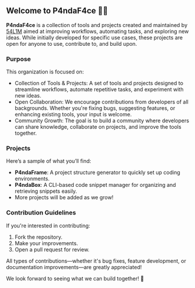 ## Welcome to P4ndaF4ce 🐼🎨

**P4ndaF4ce** is a collection of tools and projects created and maintained by [54L1M](https://github.com/54L1M) aimed at improving workflows, automating tasks, and exploring new ideas.
While initially developed for specific use cases, these projects are open for anyone to use, contribute to, and build upon.

### Purpose
This organization is focused on:

- Collection of Tools & Projects: A set of tools and projects designed to streamline workflows, automate repetitive tasks, and experiment with new ideas.
- Open Collaboration: We encourage contributions from developers of all backgrounds. Whether you're fixing bugs, suggesting features, or enhancing existing tools, your input is welcome.
- Community Growth: The goal is to build a community where developers can share knowledge, collaborate on projects, and improve the tools together.

### Projects
Here’s a sample of what you’ll find:

- **P4ndaFrame**: A project structure generator to quickly set up coding environments.
- **P4ndaBox**: A CLI-based code snippet manager for organizing and retrieving snippets easily.
- More projects will be added as we grow!

### Contribution Guidelines
If you're interested in contributing:

1. Fork the repository.
2. Make your improvements.
3. Open a pull request for review.

All types of contributions—whether it's bug fixes, feature development, or documentation improvements—are greatly appreciated!

We look forward to seeing what we can build together! 🚀


<!--

**Here are some ideas to get you started:**

🙋‍♀️ A short introduction - what is your organization all about?
🌈 Contribution guidelines - how can the community get involved?
👩‍💻 Useful resources - where can the community find your docs? Is there anything else the community should know?
🍿 Fun facts - what does your team eat for breakfast?
🧙 Remember, you can do mighty things with the power of [Markdown](https://docs.github.com/github/writing-on-github/getting-started-with-writing-and-formatting-on-github/basic-writing-and-formatting-syntax)
-->

